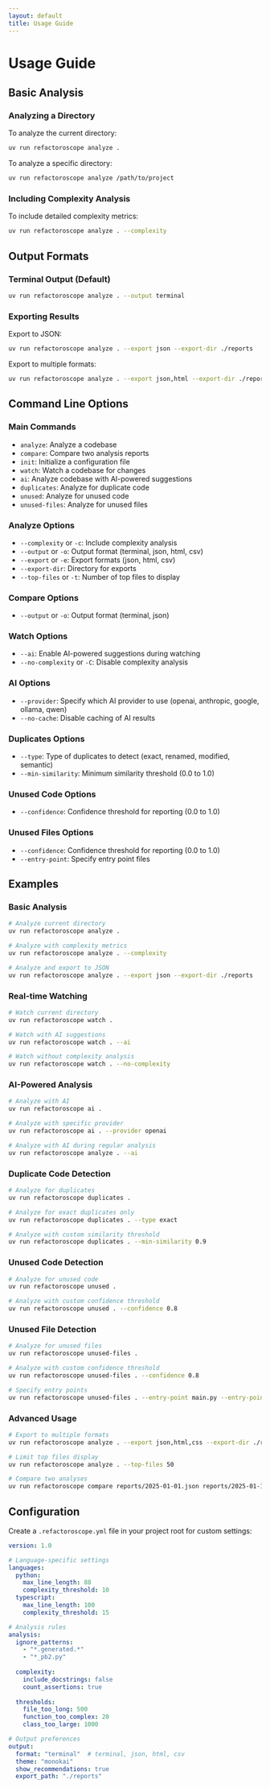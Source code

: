 ```yaml
---
layout: default
title: Usage Guide
---
```


# Usage Guide

## Basic Analysis

### Analyzing a Directory

To analyze the current directory:

```bash
uv run refactoroscope analyze .
```

To analyze a specific directory:

```bash
uv run refactoroscope analyze /path/to/project
```

### Including Complexity Analysis

To include detailed complexity metrics:

```bash
uv run refactoroscope analyze . --complexity
```

## Output Formats

### Terminal Output (Default)

```bash
uv run refactoroscope analyze . --output terminal
```

### Exporting Results

Export to JSON:

```bash
uv run refactoroscope analyze . --export json --export-dir ./reports
```

Export to multiple formats:

```bash
uv run refactoroscope analyze . --export json,html --export-dir ./reports
```

## Command Line Options

### Main Commands

- `analyze`: Analyze a codebase
- `compare`: Compare two analysis reports
- `init`: Initialize a configuration file
- `watch`: Watch a codebase for changes
- `ai`: Analyze codebase with AI-powered suggestions
- `duplicates`: Analyze for duplicate code
- `unused`: Analyze for unused code
- `unused-files`: Analyze for unused files

### Analyze Options

- `--complexity` or `-c`: Include complexity analysis
- `--output` or `-o`: Output format (terminal, json, html, csv)
- `--export` or `-e`: Export formats (json, html, csv)
- `--export-dir`: Directory for exports
- `--top-files` or `-t`: Number of top files to display

### Compare Options

- `--output` or `-o`: Output format (terminal, json)

### Watch Options

- `--ai`: Enable AI-powered suggestions during watching
- `--no-complexity` or `-C`: Disable complexity analysis

### AI Options

- `--provider`: Specify which AI provider to use (openai, anthropic, google, ollama, qwen)
- `--no-cache`: Disable caching of AI results

### Duplicates Options

- `--type`: Type of duplicates to detect (exact, renamed, modified, semantic)
- `--min-similarity`: Minimum similarity threshold (0.0 to 1.0)

### Unused Code Options

- `--confidence`: Confidence threshold for reporting (0.0 to 1.0)

### Unused Files Options

- `--confidence`: Confidence threshold for reporting (0.0 to 1.0)
- `--entry-point`: Specify entry point files

## Examples

### Basic Analysis

```bash
# Analyze current directory
uv run refactoroscope analyze .

# Analyze with complexity metrics
uv run refactoroscope analyze . --complexity

# Analyze and export to JSON
uv run refactoroscope analyze . --export json --export-dir ./reports
```

### Real-time Watching

```bash
# Watch current directory
uv run refactoroscope watch .

# Watch with AI suggestions
uv run refactoroscope watch . --ai

# Watch without complexity analysis
uv run refactoroscope watch . --no-complexity
```

### AI-Powered Analysis

```bash
# Analyze with AI
uv run refactoroscope ai .

# Analyze with specific provider
uv run refactoroscope ai . --provider openai

# Analyze with AI during regular analysis
uv run refactoroscope analyze . --ai
```

### Duplicate Code Detection

```bash
# Analyze for duplicates
uv run refactoroscope duplicates .

# Analyze for exact duplicates only
uv run refactoroscope duplicates . --type exact

# Analyze with custom similarity threshold
uv run refactoroscope duplicates . --min-similarity 0.9
```

### Unused Code Detection

```bash
# Analyze for unused code
uv run refactoroscope unused .

# Analyze with custom confidence threshold
uv run refactoroscope unused . --confidence 0.8
```

### Unused File Detection

```bash
# Analyze for unused files
uv run refactoroscope unused-files .

# Analyze with custom confidence threshold
uv run refactoroscope unused-files . --confidence 0.8

# Specify entry points
uv run refactoroscope unused-files . --entry-point main.py --entry-point app.py
```

### Advanced Usage

```bash
# Export to multiple formats
uv run refactoroscope analyze . --export json,html,css --export-dir ./reports

# Limit top files display
uv run refactoroscope analyze . --top-files 50

# Compare two analyses
uv run refactoroscope compare reports/2025-01-01.json reports/2025-01-15.json
```

## Configuration

Create a `.refactoroscope.yml` file in your project root for custom settings:

```yaml
version: 1.0

# Language-specific settings
languages:
  python:
    max_line_length: 88
    complexity_threshold: 10
  typescript:
    max_line_length: 100
    complexity_threshold: 15

# Analysis rules
analysis:
  ignore_patterns:
    - "*.generated.*"
    - "*_pb2.py"
  
  complexity:
    include_docstrings: false
    count_assertions: true
  
  thresholds:
    file_too_long: 500
    function_too_complex: 20
    class_too_large: 1000

# Output preferences
output:
  format: "terminal"  # terminal, json, html, csv
  theme: "monokai"
  show_recommendations: true
  export_path: "./reports"
```